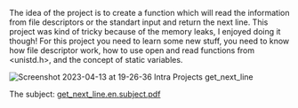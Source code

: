 The idea of the project is to create a function which will read the information from file descriptors or the standart input and return the next line. This project was kind of tricky because of the memory leaks, I enjoyed doing it though! For this project you need to learn some new stuff, you need to know how file descriptor work, how to use open and read functions from <unistd.h>, and the concept of static variables.


![Screenshot 2023-04-13 at 19-26-36 Intra Projects get_next_line](https://user-images.githubusercontent.com/117525743/231850433-114bb9b8-5abf-4e33-a478-91d7862666f6.png)


The subject: [get_next_line.en.subject.pdf](https://github.com/AshParker19/42Lisboa-Common-Core/files/11231648/get_next_line.en.subject.pdf)
